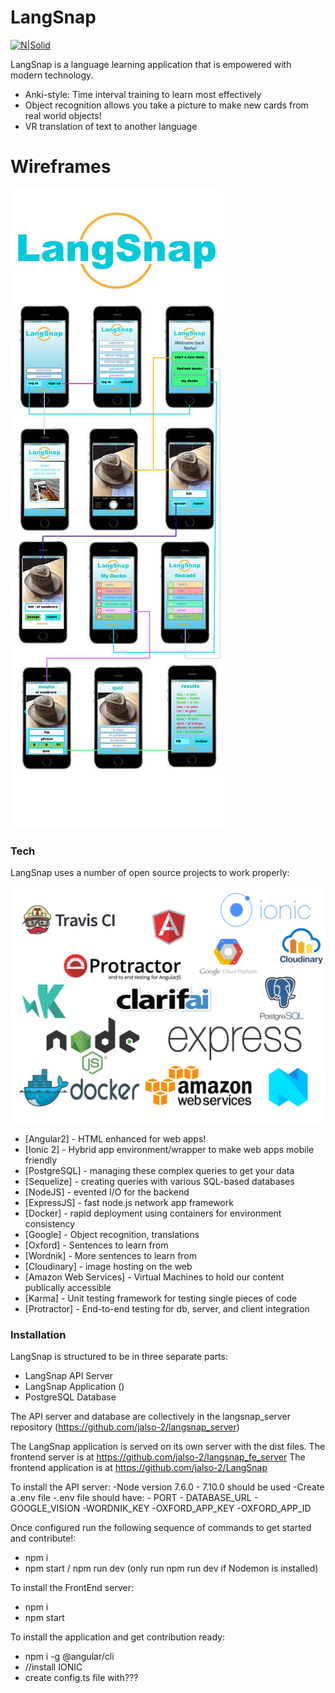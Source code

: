 # LangSnap

[![N|Solid](https://cldup.com/dTxpPi9lDf.thumb.png)](https://nodesource.com/products/nsolid)

LangSnap is a language learning application that is empowered with modern technology.

  - Anki-style: Time interval training to learn most effectively
  - Object recognition allows you take a picture to make new cards from real world objects!
  - VR translation of text to another language

# Wireframes

![LangSnap Wireframes](./langsnap_wireframe.jpg?raw=true "Wireframes")

### Tech

LangSnap uses a number of open source projects to work properly:

![LangSnap Tech Stack](./langsnap_techstack.png?raw=true "Tech Stack")

* [Angular2] - HTML enhanced for web apps!
* [Ionic 2] - Hybrid app environment/wrapper to make web apps mobile friendly
* [PostgreSQL] - managing these complex queries to get your data
* [Sequelize] - creating queries with various SQL-based databases
* [NodeJS] - evented I/O for the backend
* [ExpressJS] - fast node.js network app framework
* [Docker] - rapid deployment using containers for environment consistency
* [Google] - Object recognition, translations
* [Oxford] - Sentences to learn from
* [Wordnik] - More sentences to learn from
* [Cloudinary] - image hosting on the web
* [Amazon Web Services] - Virtual Machines to hold our content publically accessible
* [Karma] - Unit testing framework for testing single pieces of code
* [Protractor] - End-to-end testing for db, server, and client integration




### Installation

LangSnap is structured to be in three separate parts:
  - LangSnap API Server
  - LangSnap Application ()
  - PostgreSQL Database

The API server and database are collectively in the langsnap_server repository (https://github.com/jalso-2/langsnap_server) 

The LangSnap application is served on its own server with the dist files. The frontend server is at https://github.com/jalso-2/langsnap_fe_server
The frontend application is at https://github.com/jalso-2/LangSnap

To install the API server:
  -Node version 7.6.0 - 7.10.0 should be used
  -Create a .env file
  -.env file should have:
    - PORT
    - DATABASE_URL
    - GOOGLE_VISION
    -WORDNIK_KEY
    -OXFORD_APP_KEY
    -OXFORD_APP_ID

Once configured run the following sequence of commands to get started and contribute!:
  - npm i
  - npm start / npm run dev  (only run npm run dev if Nodemon is installed)



To install the FrontEnd server:
  - npm i
  - npm start



To install the application and get contribution ready:
  - npm i -g @angular/cli
  - //install IONIC
  - create config.ts file with???

